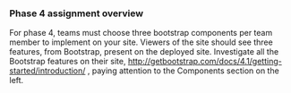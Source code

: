 ### Phase 4 assignment overview
For phase 4, teams must choose three bootstrap components per team member to implement on your site. Viewers of the site should
see three features, from Bootstrap, present on the deployed site. Investigate all the Bootstrap features on their site,
http://getbootstrap.com/docs/4.1/getting-started/introduction/ , paying attention to the Components section on the left. 
